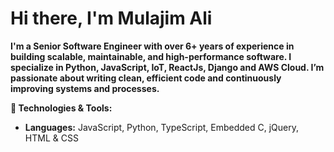 # Hi there, I'm Mulajim Ali

**I'm a Senior Software Engineer with over 6+ years of experience in building scalable, maintainable, and high-performance software. I specialize in Python, JavaScript, IoT, ReactJs, Django and AWS Cloud. I’m passionate about writing clean, efficient code and continuously improving systems and processes.**


**🔧 Technologies & Tools:**
- **Languages:** JavaScript, Python, TypeScript, Embedded C, jQuery, HTML & CSS
